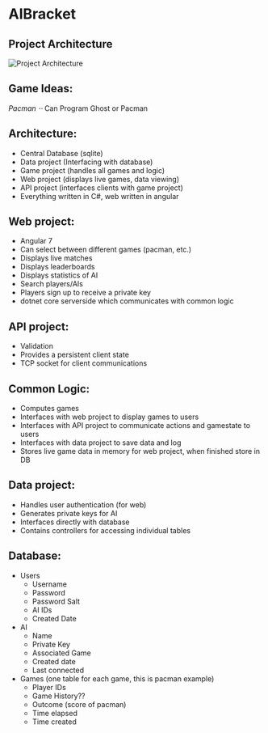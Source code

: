 # AIBracket

## Project Architecture

![Project Architecture](https://github.com/sknnywhiteman/AIBracket/Images/Architecture.png "Project Architecture")

## Game Ideas:  
 *Pacman
  ⋅⋅* Can Program Ghost or Pacman


## Architecture:
  * Central Database (sqlite) 
  * Data project (Interfacing with database)
  * Game project (handles all games and logic)
  * Web project (displays live games, data viewing)
  * API project (interfaces clients with game project)
  * Everything written in C#, web written in angular

## Web project:
  * Angular 7
  * Can select between different games (pacman, etc.)
  * Displays live matches
  * Displays leaderboards
  * Displays statistics of AI
  * Search players/AIs
  * Players sign up to receive a private key
  * dotnet core serverside which communicates with common logic

## API project:
  * Validation
  * Provides a persistent client state
  * TCP socket for client communications

## Common Logic:
  * Computes games
  * Interfaces with web project to display games to users
  * Interfaces with API project to communicate actions and gamestate to users
  * Interfaces with data project to save data and log
  * Stores live game data in memory for web project, when finished store in DB 

## Data project:
  * Handles user authentication (for web)
  * Generates private keys for AI
  * Interfaces directly with database
  * Contains controllers for accessing individual tables

## Database:
 * Users
    * Username
    * Password
    * Password Salt
    * AI IDs
    * Created Date
 * AI
    * Name
    * Private Key
    * Associated Game
    * Created date
    * Last connected
 * Games (one table for each game, this is pacman example)
    * Player IDs
    * Game History??
    * Outcome (score of pacman)
    * Time elapsed
    * Time created

